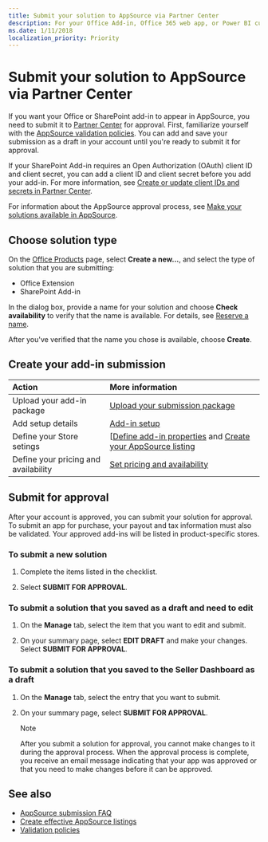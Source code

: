 ```yaml
---
title: Submit your solution to AppSource via Partner Center
description: For your Office Add-in, Office 365 web app, or Power BI custom visual to appear in the AppSource, you need to submit it to the Seller Dashboard for approval.
ms.date: 1/11/2018
localization_priority: Priority
---
```


# Submit your solution to AppSource via Partner Center

If you want your Office or SharePoint add-in to appear in AppSource, you need to submit it to [Partner Center](https://partner.microsoft-int.com/en-us/dashboard/office/products) for approval. First, familiarize yourself with the [AppSource validation policies](validation-policies.md). You can add and save your submission as a draft in your account until you're ready to submit it for approval.

If your SharePoint Add-in requires an Open Authorization (OAuth) client ID and client secret, you can add a client ID and client secret before you add your add-in. For more information, see [Create or update client IDs and secrets in Partner Center](create-or-update-client-ids-and-secrets.md).

For information about the AppSource approval process, see [Make your solutions available in AppSource](submit-to-the-office-store.md).

## Choose solution type

On the [Office Products](https://partner.microsoft-int.com/en-us/dashboard/office/products) page, select **Create a new...**, and select the type of solution that you are submitting:

- Office Extension
- SharePoint Add-in

In the dialog box, provide a name for your solution and choose **Check availability** to verify that the name is available. For details, see [Reserve a name](reserve-add-in-name.md).

After you've verified that the name you chose is available, choose **Create**.

## Create your add-in submission

|**Action**|**More information**|
|:-------------|:-------|
|Upload your add-in package|[Upload your submission package](upload-package.md)|
|Add setup details|[Add-in setup](add-in-setup.md)|
|Define your Store setings|[[Define add-in properties](define-add-in-properties.md) and [Create your AppSource listing](appsource-listing.md)|
|Define your pricing and availability|[Set pricing and availability](set-pricing-and-availability.md)|

## Submit for approval

After your account is approved, you can submit your solution for approval. To submit an app for purchase, your payout and tax information must also be validated. Your approved add-ins will be listed in product-specific stores.

### To submit a new solution

1. Complete the items listed in the checklist.

2. Select **SUBMIT FOR APPROVAL**.

### To submit a solution that you saved as a draft and need to edit

1. On the **Manage** tab, select the item that you want to edit and submit.

2. On your summary page, select **EDIT DRAFT** and make your changes. Select **SUBMIT FOR APPROVAL**.

### To submit a solution that you saved to the Seller Dashboard as a draft

1. On the **Manage** tab, select the entry that you want to submit.

2. On your summary page, select **SUBMIT FOR APPROVAL**.
    
    > [!NOTE]
    > After you submit a solution for approval, you cannot make changes to it during the approval process. When the approval process is complete, you receive an email message indicating that your app was approved or that you need to make changes before it can be approved. 

## See also
<a name="bk_addresources"> </a>

- [AppSource submission FAQ](office-store-submission-faq.md)
- [Create effective AppSource listings](create-effective-office-store-listings.md)
- [Validation policies](validation-policies.md)
 

